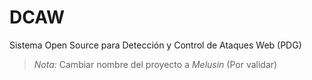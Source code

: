 # DCAW

Sistema Open Source para Detección y Control de Ataques Web (PDG)

> *Nota:* Cambiar nombre del proyecto a *Melusin* (Por validar) 
